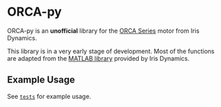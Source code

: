 # ORCA-py

ORCA-py is an **unofficial** library for the [ORCA Series](https://irisdynamics.com/products/orca-series) motor from Iris Dynamics.

This library is in a very early stage of development. Most of the functions are adapted from the [MATLAB library](https://github.com/IrisDynamics/orca_matlab_source) provided by Iris Dynamics.

## Example Usage

See [`tests`](./tests/) for example usage.